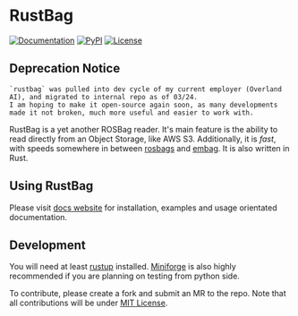 # RustBag
[![Documentation](https://img.shields.io/badge/docs-passing-green)](https://balbok0.github.io/rustbag/)
[![PyPI](https://img.shields.io/pypi/dm/rustbag?color=00ADD4)](https://pypi.org/project/rustbag/)
[![License](https://img.shields.io/github/license/balbok0/rustbag)](./LICENSE)

## Deprecation Notice
    `rustbag` was pulled into dev cycle of my current employer (Overland AI), and migrated to internal repo as of 03/24.
    I am hoping to make it open-source again soon, as many developments made it not broken, much more useful and easier to work with.

RustBag is a yet another ROSBag reader. It's main feature is the ability to read directly from an Object Storage, like AWS S3.
Additionally, it is *fast*, with speeds somewhere in between [rosbags](https://ternaris.gitlab.io/rosbags/) and [embag](https://github.com/embarktrucks/embag).
It is also written in Rust.

## Using RustBag
Please visit [docs website](https://balbok0.github.io/rustbag) for installation, examples and usage orientated documentation.

## Development
You will need at least [rustup](https://rustup.rs/) installed. [Miniforge](https://github.com/conda-forge/miniforge?tab=readme-ov-file#download) is also highly recommended if you are planning on testing from python side.

To contribute, please create a fork and submit an MR to the repo. Note that all contributions will be under [MIT License](./LICENSE).
